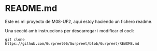 # README.md
Este es mi proyecto de M08-UF2, aqui estoy haciendo un fichero readme.



Una secció amb instruccions per descarregar i modificar el codi:
```
git clone https://github.com/Gurpreet06/Gurpreet/blob/Gurpreet/README.md
```
